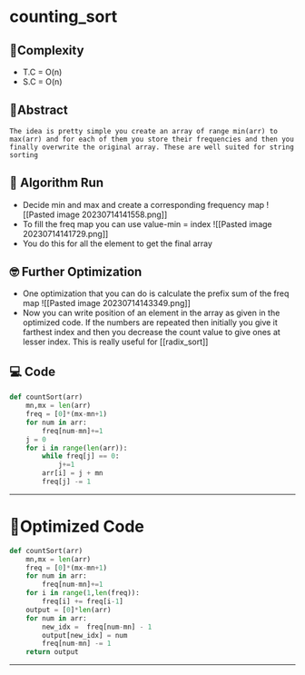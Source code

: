 # counting_sort
## 🔨Complexity
- T.C = O(n)
- S.C = O(n)
## 📘Abstract
```ad-abstract
The idea is pretty simple you create an array of range min(arr) to max(arr) and for each of them you store their frequencies and then you finally overwrite the original array. These are well suited for string sorting
```
## 🏃 Algorithm Run
- Decide min and max and create a corresponding frequency map ![[Pasted image 20230714141558.png]]
- To fill the freq map you can use value-min = index ![[Pasted image 20230714141729.png]]
- You do this for all the element to get the final array
## 🤓 Further Optimization
- One optimization that you can do is calculate the prefix sum of the freq map ![[Pasted image 20230714143349.png]]
- Now you can write position of an element in the array as given in the optimized code. If the numbers are repeated then initially you give it farthest index and then you decrease the count value to give ones at lesser index. This is really useful for [[radix_sort]]
## 💻 Code
```python
def countSort(arr)
	mn,mx = len(arr)
	freq = [0]*(mx-mn+1)
	for num in arr:
		freq[num-mn]+=1
	j = 0
	for i in range(len(arr)):
		while freq[j] == 0:
			j+=1
		arr[i] = j + mn
		freq[j] -= 1
```
---
# 🔬Optimized Code
```python
def countSort(arr)
	mn,mx = len(arr)
	freq = [0]*(mx-mn+1)
	for num in arr:
		freq[num-mn]+=1
	for i in range(1,len(freq)):
		freq[i] += freq[i-1]
	output = [0]*len(arr)
	for num in arr:
		new_idx =  freq[num-mn] - 1
		output[new_idx] = num
		freq[num-mn] -= 1
	return output
```
---

